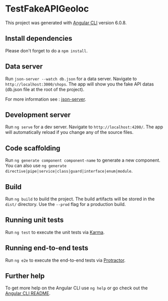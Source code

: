 # TestFakeAPIGeoloc

This project was generated with [Angular CLI](https://github.com/angular/angular-cli) version 6.0.8.

## Install dependencies

Please don't forget to do a `npm install`.

## Data server

Run `json-server --watch db.json` for a data server. Navigate to `http://localhost:3000/shops`. The app will show you the fake API datas (db.json file at the root of the project).

For more information see : [json-server](https://github.com/typicode/json-server).

## Development server

Run `ng serve` for a dev server. Navigate to `http://localhost:4200/`. The app will automatically reload if you change any of the source files.

## Code scaffolding

Run `ng generate component component-name` to generate a new component. You can also use `ng generate directive|pipe|service|class|guard|interface|enum|module`.

## Build

Run `ng build` to build the project. The build artifacts will be stored in the `dist/` directory. Use the `--prod` flag for a production build.

## Running unit tests

Run `ng test` to execute the unit tests via [Karma](https://karma-runner.github.io).

## Running end-to-end tests

Run `ng e2e` to execute the end-to-end tests via [Protractor](http://www.protractortest.org/).

## Further help

To get more help on the Angular CLI use `ng help` or go check out the [Angular CLI README](https://github.com/angular/angular-cli/blob/master/README.md).
